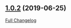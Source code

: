 ## [1.0.2](https://github.com/ugate/jsdocp/tree/v1.0.2) (2019-06-25)
[Full Changelog](https://github.com/ugate/jsdocp/compare/v1.0.1...v1.0.2)
